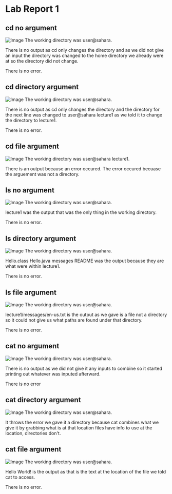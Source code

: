 # Lab Report 1
## cd no argument
![Image](https://github.com/efang5/cse15l-lab-reports/blob/main/Screenshot%202024-01-24%20at%209.17.09%20AM.png?raw=true)
The working directory was user@sahara.

There is no output as cd only changes the directory and as we did not give an input the directory was changed to the home directory we already were at so the directory did not change.

There is no error.
## cd directory argument
![Image](https://github.com/efang5/cse15l-lab-reports/blob/main/Screenshot%202024-01-10%20at%201.10.55%20PM.png?raw=true)
The working directory was user@sahara.

There is no output as cd only changes the directory and the directory for the next line was changed to user@sahara lecture1 as we told it to change the directory to lecture1.

There is no error.
## cd file argument
![Image](https://github.com/efang5/cse15l-lab-reports/blob/main/Screenshot%202024-01-10%20at%203.08.19%20PM.png?raw=true)
The working directory was user@sahara lecture1.

There is an output because an error occured. The error occured becuase the arguement was not a directory.

## ls no argument
![Image](https://github.com/efang5/cse15l-lab-reports/blob/main/Screenshot%202024-01-10%20at%201.29.51%20PM.png?raw=true)
The working directory was user@sahara.

lecture1 was the output that was the only thing in the working directory.

There is no error.
## ls directory argument
![Image](https://github.com/efang5/cse15l-lab-reports/blob/main/Screenshot%202024-01-10%20at%201.30.01%20PM.png?raw=true)
The working directory was user@sahara.

Hello.class  Hello.java  messages  README was the output because they are what were within lecture1.

There is no error.
## ls file argument
![Image](https://github.com/efang5/cse15l-lab-reports/blob/main/Screenshot%202024-01-10%20at%201.32.34%20PM.png?raw=true)
The working directory was user@sahara.

lecture1/messages/en-us.txt is the output as we gave is a file not a directory so it could not give us what paths are found under that directory.

There is no error.
## cat no argument
![Image](https://github.com/efang5/cse15l-lab-reports/blob/main/Screenshot%202024-01-10%20at%201.33.35%20PM.png?raw=true)
The working directory was user@sahara.

There is no output as we did not give it any inputs to combine so it started printing out whatever was inputed afterward.

There is no error

## cat directory argument
![Image](https://github.com/efang5/cse15l-lab-reports/blob/main/Screenshot%202024-01-10%20at%201.35.35%20PM.png?raw=true)
The working directory was user@sahara.

It throws the error we gave it a directory because cat combines what we give it by grabbing what is at that location files have info to use at the location, directories don't.

## cat file argument
![Image](https://github.com/efang5/cse15l-lab-reports/blob/main/Screenshot%202024-01-10%20at%201.35.22%20PM.png?raw=true)
The working directory was user@sahara.

Hello World! is the output as that is the text at the location of the file we told cat to access.

There is no error.
